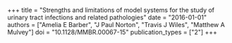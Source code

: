 +++
title = "Strengths and limitations of model systems for the study of urinary tract infections and related pathologies"
date = "2016-01-01"
authors = ["Amelia E Barber", "J Paul Norton", "Travis J Wiles", "Matthew A Mulvey"]
doi = "10.1128/MMBR.00067-15"
publication_types = ["2"]
+++
